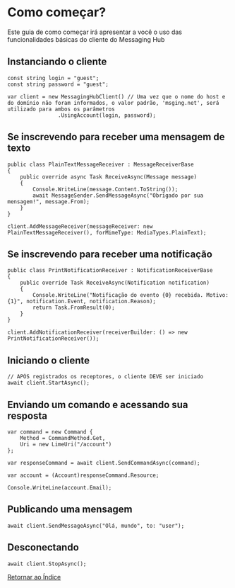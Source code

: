 # Como começar?

Este guia de como começar irá apresentar a você o uso das funcionalidades básicas do cliente do Messaging Hub 

## Instanciando o cliente

```CSharp
const string login = "guest";
const string password = "guest";

var client = new MessagingHubClient() // Uma vez que o nome do host e do domínio não foram informados, o valor padrão, 'msging.net', será utilizado para ambos os parâmetros
                .UsingAccount(login, password);
```

## Se inscrevendo para receber uma mensagem de texto

```CSharp 
public class PlainTextMessageReceiver : MessageReceiverBase
{
    public override async Task ReceiveAsync(Message message)
    {
        Console.WriteLine(message.Content.ToString());
        await MessageSender.SendMessageAsync("Obrigado por sua mensagem!", message.From);
    }
}

client.AddMessageReceiver(messageReceiver: new PlainTextMessageReceiver(), forMimeType: MediaTypes.PlainText);
```

## Se inscrevendo para receber uma notificação

```CSharp 
public class PrintNotificationReceiver : NotificationReceiverBase
{
    public override Task ReceiveAsync(Notification notification)
    {
        Console.WriteLine("Notificação do evento {0} recebida. Motivo: {1}", notification.Event, notification.Reason);
        return Task.FromResult(0);
    }
}

client.AddNotificationReceiver(receiverBuilder: () => new PrintNotificationReceiver());
```


## Iniciando o cliente

```CSharp 
// APÓS registrados os receptores, o cliente DEVE ser iniciado
await client.StartAsync();
```

## Enviando um comando e acessando sua resposta

```CSharp 
var command = new Command {
    Method = CommandMethod.Get,
    Uri = new LimeUri("/account")
};

var responseCommand = await client.SendCommandAsync(command);

var account = (Account)responseCommand.Resource;

Console.WriteLine(account.Email);
```

## Publicando uma mensagem

```CSharp 
await client.SendMessageAsync("Olá, mundo", to: "user");
```

## Desconectando

```CSharp 
await client.StopAsync();
```

[Retornar ao Índice](./index.md)